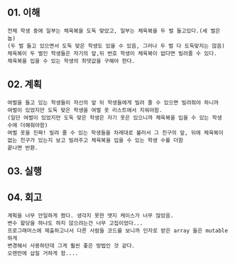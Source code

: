 ## 01. 이해
    전체 학생 중에 일부는 체육복을 도둑 맞았고, 일부는 체육복을 두 벌 들고있다.(세 벌은 놉)
    (두 벌 들고 있으면서 도둑 맞은 학생도 있을 수 있음, 그러나 두 벌 다 도둑맞지는 않음)
    체육복이 두 벌인 학생들은 자기의 앞,뒤 번호 학생이 체육복이 없다면 빌려줄 수 있다.
    체육복을 입을 수 있는 학생의 최댓값을 구해야 한다.
       
## 02. 계획
    여벌을 들고 있는 학생들이 자신의 앞 뒤 학생들에게 빌려 줄 수 있으면 빌려줘야 하니까
    여벌이 있었지만 도둑 맞은 학생을 여벌 옷 리스트에서 지워야함.
    (일단 여벌이 있었지만 도둑 맞은 학생은 자기 옷은 있으니까 체육복을 입을 수 있는 학생
    수에 더해줘야함)
    여벌 옷을 진짜! 빌려 줄 수 있는 학생들을 차례대로 불러서 그 친구의 앞, 뒤에 체육복이
    없는 친구가 있는지 보고 빌려주고 체육복을 입을 수 있는 학생 수를 더함
    끝나면 반환.
    
## 03. 실행

## 04. 회고
    계획을 너무 안일하게 짰다. 생각지 못한 엣지 케이스가 너무 많았음.
    변수 할당을 하나도 하지 않으려는건 너무 고집이었다...
    프로그래머스에 제출하고나서 다른 사람들 코드를 보니까 인자로 받은 array 들은 mutable하게
    변경해서 사용하던데 그게 훨씬 좋은 방법인 것 같다.
    오랜만에 삽질 거하게 함....